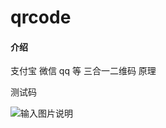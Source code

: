 # qrcode

#### 介绍
支付宝 微信 qq 等 三合一二维码 原理

测试码

![输入图片说明](https://images.gitee.com/uploads/images/2021/0315/203416_c09f4e83_5307594.png "pay.png")
